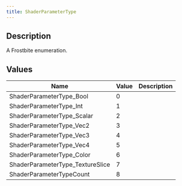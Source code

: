 ```yaml
---
title: ShaderParameterType
---
```

## Description

A Frostbite enumeration.

## Values

| Name                              | Value | Description |
| --------------------------------- | ----- | ----------- |
| ShaderParameterType\_Bool         | 0     |             |
| ShaderParameterType\_Int          | 1     |             |
| ShaderParameterType\_Scalar       | 2     |             |
| ShaderParameterType\_Vec2         | 3     |             |
| ShaderParameterType\_Vec3         | 4     |             |
| ShaderParameterType\_Vec4         | 5     |             |
| ShaderParameterType\_Color        | 6     |             |
| ShaderParameterType\_TextureSlice | 7     |             |
| ShaderParameterTypeCount          | 8     |             |
